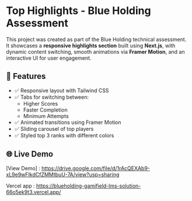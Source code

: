 # Top Highlights - Blue Holding Assessment

This project was created as part of the Blue Holding technical assessment. It showcases a **responsive highlights section** built using **Next.js**, with dynamic content switching, smooth animations via **Framer Motion**, and an interactive UI for user engagement.

## 🚀 Features

- ✅ Responsive layout with Tailwind CSS
- ✅ Tabs for switching between:  
  - Higher Scores  
  - Faster Completion  
  - Minimum Attempts  
- ✅ Animated transitions using Framer Motion
- ✅ Sliding carousel of top players
- ✅ Styled top 3 ranks with different colors


## 🌐 Live Demo

 [View Demo] : https://drive.google.com/file/d/1rAcQEXAb9-xL9e9wFIkdCfZMMtbuU-7A/view?usp=sharing

Vercel app : https://blueholding-gamifield-lms-solution-66o5ek9t3.vercel.app/
